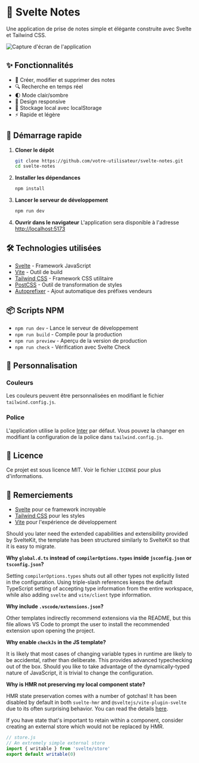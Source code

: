 # 📝 Svelte Notes

Une application de prise de notes simple et élégante construite avec Svelte et Tailwind CSS.

![Capture d'écran de l'application](public/screenshot.png)

## ✨ Fonctionnalités

- 📝 Créer, modifier et supprimer des notes
- 🔍 Recherche en temps réel
- 🌓 Mode clair/sombre
- 📱 Design responsive
- 💾 Stockage local avec localStorage
- ⚡ Rapide et légère

## 🚀 Démarrage rapide 

1. **Cloner le dépôt** 
   ```bash
   git clone https://github.com/votre-utilisateur/svelte-notes.git
   cd svelte-notes
   ```

2. **Installer les dépendances**
   ```bash
   npm install
   ```

3. **Lancer le serveur de développement**
   ```bash
   npm run dev
   ```

4. **Ouvrir dans le navigateur**
   L'application sera disponible à l'adresse [http://localhost:5173](http://localhost:5173)

## 🛠️ Technologies utilisées

- [Svelte](https://svelte.dev/) - Framework JavaScript
- [Vite](https://vitejs.dev/) - Outil de build
- [Tailwind CSS](https://tailwindcss.com/) - Framework CSS utilitaire
- [PostCSS](https://postcss.org/) - Outil de transformation de styles
- [Autoprefixer](https://github.com/postcss/autoprefixer) - Ajout automatique des préfixes vendeurs

## 📦 Scripts NPM

- `npm run dev` - Lance le serveur de développement
- `npm run build` - Compile pour la production
- `npm run preview` - Aperçu de la version de production
- `npm run check` - Vérification avec Svelte Check

## 🎨 Personnalisation

### Couleurs

Les couleurs peuvent être personnalisées en modifiant le fichier `tailwind.config.js`.

### Police

L'application utilise la police [Inter](https://rsms.me/inter/) par défaut. Vous pouvez la changer en modifiant la configuration de la police dans `tailwind.config.js`.

## 📄 Licence

Ce projet est sous licence MIT. Voir le fichier `LICENSE` pour plus d'informations.

## 🙏 Remerciements

- [Svelte](https://svelte.dev/) pour ce framework incroyable
- [Tailwind CSS](https://tailwindcss.com/) pour les styles
- [Vite](https://vitejs.dev/) pour l'expérience de développement

Should you later need the extended capabilities and extensibility provided by SvelteKit, the template has been structured similarly to SvelteKit so that it is easy to migrate.

**Why `global.d.ts` instead of `compilerOptions.types` inside `jsconfig.json` or `tsconfig.json`?**

Setting `compilerOptions.types` shuts out all other types not explicitly listed in the configuration. Using triple-slash references keeps the default TypeScript setting of accepting type information from the entire workspace, while also adding `svelte` and `vite/client` type information.

**Why include `.vscode/extensions.json`?**

Other templates indirectly recommend extensions via the README, but this file allows VS Code to prompt the user to install the recommended extension upon opening the project.

**Why enable `checkJs` in the JS template?**

It is likely that most cases of changing variable types in runtime are likely to be accidental, rather than deliberate. This provides advanced typechecking out of the box. Should you like to take advantage of the dynamically-typed nature of JavaScript, it is trivial to change the configuration.

**Why is HMR not preserving my local component state?**

HMR state preservation comes with a number of gotchas! It has been disabled by default in both `svelte-hmr` and `@sveltejs/vite-plugin-svelte` due to its often surprising behavior. You can read the details [here](https://github.com/sveltejs/svelte-hmr/tree/master/packages/svelte-hmr#preservation-of-local-state).

If you have state that's important to retain within a component, consider creating an external store which would not be replaced by HMR.

```js
// store.js
// An extremely simple external store
import { writable } from 'svelte/store'
export default writable(0)
```
